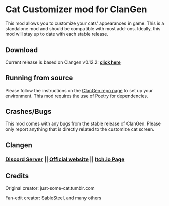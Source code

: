 # Cat Customizer mod for ClanGen
This mod allows you to customize your cats' appearances in game. This is a standalone mod and should be compatible with most add-ons.
Ideally, this mod will stay up to date with each stable release.

## Download
Current release is based on Clangen v0.12.2: <b>[click here](https://github.com/prettyflyfora/clangen-customizer/releases/tag/v0.12.2)</b>

## Running from source
Please follow the instructions on the [ClanGen repo page](https://github.com/ClanGenOfficial/clangen) to set up your environment. This mod requires the use of Poetry for dependencies.

## Crashes/Bugs
This mod comes with any bugs from the stable release of ClanGen. Please only report anything that is directly related to the customize cat screen.

## Clangen

### [Discord Server](https://discord.gg/clangen) || [Official website](https://clangen.io) || [Itch.io Page](https://sablesteel.itch.io/clan-gen-fan-edit)

## Credits
Original creator: just-some-cat.tumblr.com

Fan-edit creator: SableSteel, and many others
